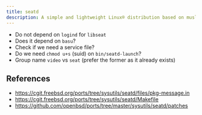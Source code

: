 ```yaml
---
title: seatd
description: A simple and lightweight Linux® distribution based on musl libc and toybox
---
```


- Do not depend on `logind` for `libseat`
- Does it depend on `basu`?
- Check if we need a service file?
- Do we need `chmod u+s` (suid) on `bin/seatd-launch`?
- Group name `video` vs `seat` (prefer the former as it already exists)

## References
- https://cgit.freebsd.org/ports/tree/sysutils/seatd/files/pkg-message.in
- https://cgit.freebsd.org/ports/tree/sysutils/seatd/Makefile
- https://github.com/openbsd/ports/tree/master/sysutils/seatd/patches
